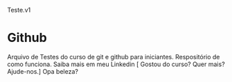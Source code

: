 
Teste.v1


# Github
Arquivo de Testes do curso de git e github para iniciantes.
Respositório de como funciona.
Saiba mais em meu Linkedin [
Gostou do curso? Quer mais? Ajude-nos.]
Opa beleza?

